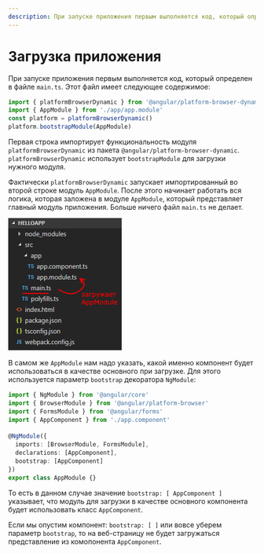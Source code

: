 ```yaml
---
description: При запуске приложения первым выполняется код, который определен в файле main.ts
---
```


# Загрузка приложения

При запуске приложения первым выполняется код, который определен в файле `main.ts`. Этот файл имеет следующее содержимое:

```typescript
import { platformBrowserDynamic } from '@angular/platform-browser-dynamic'
import { AppModule } from './app/app.module'
const platform = platformBrowserDynamic()
platform.bootstrapModule(AppModule)
```

Первая строка импортирует функциональность модуля `platformBrowserDynamic` из пакета `@angular/platform-browser-dynamic`. `platformBrowserDynamic` использует `bootstrapModule` для загрузки нужного модуля.

Фактически `platformBrowserDynamic` запускает импортированный во второй строке модуль `AppModule`. После этого начинает работать вся логика, которая заложена в модуле `AppModule`, который представляет главный модуль приложения. Больше ничего файл `main.ts` не делает.

![Загрузка приложения](load-app-1.png)

В самом же `AppModule` нам надо указать, какой именно компонент будет использоваться в качестве основного при загрузке. Для этого используется параметр `bootstrap` декоратора `NgModule`:

```typescript
import { NgModule } from '@angular/core'
import { BrowserModule } from '@angular/platform-browser'
import { FormsModule } from '@angular/forms'
import { AppComponent } from './app.component'

@NgModule({
  imports: [BrowserModule, FormsModule],
  declarations: [AppComponent],
  bootstrap: [AppComponent]
})
export class AppModule {}
```

То есть в данном случае значение `bootstrap: [ AppComponent ]` указывает, что модуль для загрузки в качестве основного компонента будет использовать класс `AppComponent`.

Если мы опустим компонент: `bootstrap: [ ]` или вовсе уберем параметр `bootstrap`, то на веб-страницу не будет загружаться представление из комопонента `AppComponent`.
